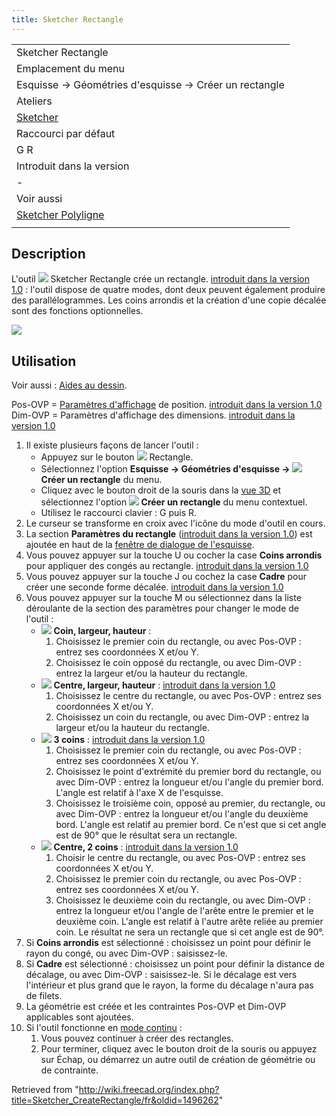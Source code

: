 ```yaml
---
title: Sketcher Rectangle
---
```


|                                                                                |
| ------------------------------------------------------------------------------ |
| Sketcher Rectangle                                                             |
| Emplacement du menu                                                            |
| Esquisse → Géométries d'esquisse → Créer un rectangle                          |
| Ateliers                                                                       |
| [Sketcher](/Sketcher_Workbench/fr "Sketcher Workbench/fr")                     |
| Raccourci par défaut                                                           |
| G R                                                                            |
| Introduit dans la version                                                      |
| -                                                                              |
| Voir aussi                                                                     |
| [Sketcher Polyligne](/Sketcher_CreatePolyline/fr "Sketcher CreatePolyline/fr") |
|                                                                                |

## Description

L'outil ![](/images/Sketcher_CreateRectangle.svg) Sketcher Rectangle crée un rectangle. [introduit dans la version 1.0](/Release_notes_1.0/fr "Release notes 1.0/fr") : l'outil dispose de quatre modes, dont deux peuvent également produire des parallélogrammes. Les coins arrondis et la création d'une copie décalée sont des fonctions optionnelles.

![](/images/SketcherCreateRectangleExample.png)

## Utilisation

Voir aussi : [Aides au dessin](/Sketcher_Workbench/fr#Aides_au_dessin "Sketcher Workbench/fr").

Pos-OVP = [Paramètres d'affichage](/Sketcher_Preferences/fr#Général "Sketcher Preferences/fr") de position. [introduit dans la version 1.0](/Release_notes_1.0/fr "Release notes 1.0/fr")  
Dim-OVP = Paramètres d'affichage des dimensions. [introduit dans la version 1.0](/Release_notes_1.0/fr "Release notes 1.0/fr")

1. Il existe plusieurs façons de lancer l'outil :
   - Appuyez sur le bouton ![](/images/Sketcher_CreateRectangle.svg) Rectangle.
   - Sélectionnez l'option **Esquisse → Géométries d'esquisse → ![](/images/Sketcher_CreateRectangle.svg) Créer un rectangle** du menu.
   - Cliquez avec le bouton droit de la souris dans la [vue 3D](/3D_view/fr "3D view/fr") et sélectionnez l'option **![](/images/Sketcher_CreateRectangle.svg) Créer un rectangle** du menu contextuel.
   - Utilisez le raccourci clavier : G puis R.
2. Le curseur se transforme en croix avec l'icône du mode d'outil en cours.
3. La section **Paramètres du rectangle** ([introduit dans la version 1.0](/Release_notes_1.0/fr "Release notes 1.0/fr")) est ajoutée en haut de la [fenêtre de dialogue de l'esquisse](/Sketcher_Dialog/fr "Sketcher Dialog/fr").
4. Vous pouvez appuyer sur la touche U ou cocher la case **Coins arrondis** pour appliquer des congés au rectangle. [introduit dans la version 1.0](/Release_notes_1.0/fr "Release notes 1.0/fr")
5. Vous pouvez appuyer sur la touche J ou cochez la case **Cadre** pour créer une seconde forme décalée. [introduit dans la version 1.0](/Release_notes_1.0/fr "Release notes 1.0/fr")
6. Vous pouvez appuyer sur la touche M ou sélectionnez dans la liste déroulante de la section des paramètres pour changer le mode de l'outil :
   - ![](/images/Sketcher_CreateRectangle.svg) **Coin, largeur, hauteur** :
     1. Choisissez le premier coin du rectangle, ou avec Pos-OVP : entrez ses coordonnées X et/ou Y.
     2. Choisissez le coin opposé du rectangle, ou avec Dim-OVP : entrez la largeur et/ou la hauteur du rectangle.
   - ![](/images/Sketcher_CreateRectangle_Center.svg) **Centre, largeur, hauteur** : [introduit dans la version 1.0](/Release_notes_1.0/fr "Release notes 1.0/fr")
     1. Choisissez le centre du rectangle, ou avec Pos-OVP : entrez ses coordonnées X et/ou Y.
     2. Choisissez un coin du rectangle, ou avec Dim-OVP : entrez la largeur et/ou la hauteur du rectangle.
   - ![](/images/Sketcher_CreateRectangle3Points.svg) **3 coins** : [introduit dans la version 1.0](/Release_notes_1.0/fr "Release notes 1.0/fr")
     1. Choisissez le premier coin du rectangle, ou avec Pos-OVP : entrez ses coordonnées X et/ou Y.
     2. Choisissez le point d'extrémité du premier bord du rectangle, ou avec Dim-OVP : entrez la longueur et/ou l'angle du premier bord. L'angle est relatif à l'axe X de l'esquisse.
     3. Choisissez le troisième coin, opposé au premier, du rectangle, ou avec Dim-OVP : entrez la longueur et/ou l'angle du deuxième bord. L'angle est relatif au premier bord. Ce n'est que si cet angle est de 90° que le résultat sera un rectangle.
   - ![](/images/Sketcher_CreateRectangle3Points_Center.svg) **Centre, 2 coins** : [introduit dans la version 1.0](/Release_notes_1.0/fr "Release notes 1.0/fr")
     1. Choisir le centre du rectangle, ou avec Pos-OVP : entrez ses coordonnées X et/ou Y.
     2. Choisissez le premier coin du rectangle, ou avec Pos-OVP : entrez ses coordonnées X et/ou Y.
     3. Choisissez le deuxième coin du rectangle, ou avec Dim-OVP : entrez la longueur et/ou l'angle de l'arête entre le premier et le deuxième coin. L'angle est relatif à l'autre arête reliée au premier coin. Le résultat ne sera un rectangle que si cet angle est de 90°.
7. Si **Coins arrondis** est sélectionné : choisissez un point pour définir le rayon du congé, ou avec Dim-OVP : saisissez-le.
8. Si **Cadre** est sélectionné : choisissez un point pour définir la distance de décalage, ou avec Dim-OVP : saisissez-le. Si le décalage est vers l'intérieur et plus grand que le rayon, la forme du décalage n'aura pas de filets.
9. La géométrie est créée et les contraintes Pos-OVP et Dim-OVP applicables sont ajoutées.
10. Si l'outil fonctionne en [mode continu](/Sketcher_Workbench/fr#Modes_continus "Sketcher Workbench/fr") :
    1. Vous pouvez continuer à créer des rectangles.
    2. Pour terminer, cliquez avec le bouton droit de la souris ou appuyez sur Échap, ou démarrez un autre outil de création de géométrie ou de contrainte.

Retrieved from "<http://wiki.freecad.org/index.php?title=Sketcher_CreateRectangle/fr&oldid=1496262>"
